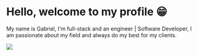 <html>
  <main>
    <h1>Hello, welcome to my profile 😁</h1>
    <div>
      <p>My name is Gabriel, I'm full-stack and an engineer | Software Developer, I am passionate about my field and always do my best for my clients.</p>
    </div>
      <img src="https://github-readme-stats.vercel.app/api/top-langs/?username=GB-GomesDeveloper&layout=compact&theme=transparent&hide_border=true&title_color=417E87">
  </main>
</html>

<!--
**GB-GomesDeveloper/GB-GomesDeveloper** is a ✨ _special_ ✨ repository because its `README.md` (this file) appears on your GitHub profile.

Here are some ideas to get you started:

- 🔭 I’m currently working on ...
- 🌱 I’m currently learning ...
- 👯 I’m looking to collaborate on ...
- 🤔 I’m looking for help with ...
- 💬 Ask me about ...
- 📫 How to reach me: ...
- 😄 Pronouns: ...
- ⚡ Fun fact: ...
-->
